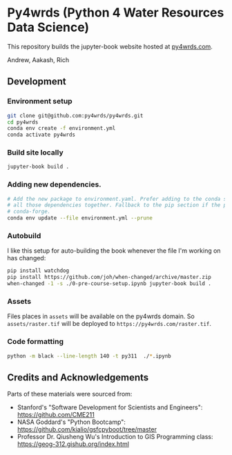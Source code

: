 # Py4wrds (Python 4 Water Resources Data Science)

This repository builds the jupyter-book website hosted at [py4wrds.com](https://www.py4wrds.com).

Andrew, Aakash, Rich 



## Development

### Environment setup

```bash
git clone git@github.com:py4wrds/py4wrds.git
cd py4wrds
conda env create -f environment.yml
conda activate py4wrds
```

### Build site locally

```bash
jupyter-book build .
```

### Adding new dependencies.

```bash
# Add the new package to environment.yaml. Prefer adding to the conda section so conda can resolve
# all those dependencies together. Fallback to the pip section if the package isn't supported in 
# conda-forge.
conda env update --file environment.yml --prune
```


### Autobuild

I like this setup for auto-building the book whenever the file I'm working on has changed:

```bash
pip install watchdog
pip install https://github.com/joh/when-changed/archive/master.zip
when-changed -1 -s ./0-pre-course-setup.ipynb jupyter-book build .
```

### Assets

Files places in `assets` will be available on the py4wrds domain. So `assets/raster.tif` will be deployed to `https://py4wrds.com/raster.tif`.


### Code formatting

```bash
python -m black --line-length 140 -t py311  ./*.ipynb
```


## Credits and Acknowledgements 

Parts of these materials were sourced from:



* Stanford's "Software Development for Scientists and Engineers": https://github.com/CME211
* NASA Goddard's "Python Bootcamp": https://github.com/kialio/gsfcpyboot/tree/master
* Professor Dr. Qiusheng Wu's Introduction to GIS Programming class: https://geog-312.gishub.org/index.html
